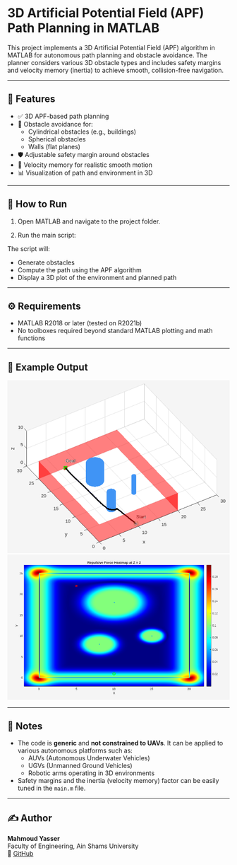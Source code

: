 # 3D Artificial Potential Field (APF) Path Planning in MATLAB

This project implements a 3D Artificial Potential Field (APF) algorithm in MATLAB for autonomous path planning and obstacle avoidance. The planner considers various 3D obstacle types and includes safety margins and velocity memory (inertia) to achieve smooth, collision-free navigation.

---

## 🧠 Features

- ✅ 3D APF-based path planning
- 🚧 Obstacle avoidance for:
  - Cylindrical obstacles (e.g., buildings)
  - Spherical obstacles
  - Walls (flat planes)
- 🛡️ Adjustable safety margin around obstacles
- 🔁 Velocity memory for realistic smooth motion
- 📊 Visualization of path and environment in 3D

---

## 🚀 How to Run

1. Open MATLAB and navigate to the project folder.

2. Run the main script:

The script will:
- Generate obstacles
- Compute the path using the APF algorithm
- Display a 3D plot of the environment and planned path

---

## ⚙️ Requirements

- MATLAB R2018 or later (tested on R2021b)
- No toolboxes required beyond standard MATLAB plotting and math functions

---

## 📸 Example Output

![3D APF Simulation Result](images/apf_result.png)
![heat_map](images/heat_map.png)

---

## 📌 Notes

- The code is **generic** and **not constrained to UAVs**. It can be applied to various autonomous platforms such as:
  - AUVs (Autonomous Underwater Vehicles)
  - UGVs (Unmanned Ground Vehicles)
  - Robotic arms operating in 3D environments
- Safety margins and the inertia (velocity memory) factor can be easily tuned in the `main.m` file.

---

## ✍️ Author

**Mahmoud Yasser**  
Faculty of Engineering, Ain Shams University  
🔗 [GitHub](https://github.com/mahmoudyasser32)
